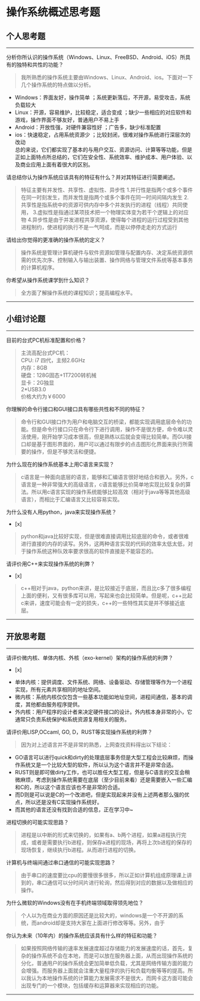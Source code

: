 # 操作系统概述思考题

## 个人思考题

---

分析你所认识的操作系统（Windows、Linux、FreeBSD、Android、iOS）所具有的独特和共性的功能？

>  我所熟悉的操作系统主要由Windows、Linux、Android、ios。下面对一下几个操作系统的特点做以分析。
* Windows：界面友好，操作简单 ；系统更新落后，不开源，易受攻击，系统负载较大
* Linux：开源，容易维护，比较稳定，适合变成 ；缺少一些相应的对应软件和游戏，操作界面不够友好，普通用户不易上手
* Android：开放性强，对硬件兼容性好 ；广告多，缺少标准配置
* ios：快速稳定，占用系统资源少 ；比较封闭，很难对操作系统进行深层次的改动 <br />
总的来说，它们都实现了基本的与用户交互、资源访问、计算等等功能，但是正如上面特点所总结的，它们在安全性、系统效率、维护成本、用户体验、以及商业应用上面有着很大的区别。

请总结你认为操作系统应该具有的特征有什么？并对其特征进行简要阐述。

>   特征主要有并发性、共享性、虚拟性、异步性
1.并行性是指两个或多个事件在同一时刻发生，而并发性是指两个或多个事件在同一时间间隔内发生
2.共享性是指系统中的资源可供内存中多个并发执行的进程（线程）共同使用，
3.虚拟性是指通过某项技术把一个物理实体变为若干个逻辑上的对应物
4.异步性是由于并发进程共享资源，使得每个进程的运行过程受到其他进程制约，使进程的执行不是一气呵成，而是以停停走走的方式运行
  

请给出你觉得的更准确的操作系统的定义？

>   操作系统是管理计算机硬件与软件资源如管理与配置内存、决定系统资源供需的优先次序、控制输入与输出装置、操作网络与管理文件系统等基本事务的计算机程序。

你希望从操作系统课学到什么知识？

>   全方面了解操作系统的课程知识；提高编程水平。

---

## 小组讨论题

---

目前的台式PC机标准配置和价格？

> 主流高配台式PC机：<br />
  CPU: i7 四代，主频2.6GHz <br />
  内存：8GB <br />
  硬盘：128G固态+1T7200转机械 <br />
  显卡：2G独显 <br />
  2*USB3.0 <br />
  价格大约为￥6000
  
你理解的命令行接口和GUI接口具有哪些共性和不同的特征？

> 命令行和GUI接口作为用户和电脑交互的桥梁，都能实现调用底层命令的功能。但是命令行接口只在命令行下进行调用，操作不是很方便，命令难以灵活使用，刚开始学习成本很高，但是熟练以后就会变得比较简单。而GUI接口却是基于图形界面的，用户可以通过有限步的点击图形化界面来执行所需要的操作，但是不够灵活和便捷。

为什么现在的操作系统基本上用C语言来实现？

>  c语言是一种面向底层的语言，能够和汇编语言很好地结合和嵌入。另外，c语言是一种非常强大的高级语言，c语言能够比价简单地实现比较复杂的算法。所以用c语言实现的操作系统能够比较高效（相对于java等等其他高级语言），而相比于汇编语言又比较容易实现。

为什么没有人用python，java来实现操作系统？
- [x]  

>  python和java比较好实现，但是很难直接调用比较底层的命令，或者很难进行直接的内存的读写。另外，这两种语言实现的代码的效率太低太低，对于操作系统这种队效率要求很高的软件直接是不能容忍的。

请评价用C++来实现操作系统的利弊？
- [x]  

>  c++相对于java，python来讲，是比较接近于底层，而且比c多了很多编程上面的便利，又有很多库可以用，写起来也会比较简单。但是呢，c++比起c来讲，速度可能会有一定的损失，c++的一些特性其实是并不够接近底层。

---

## 开放思考题

---

请评价微内核、单体内核、外核（exo-kernel）架构的操作系统的利弊？
- [x]  

>  
* 单体内核：提供调度、文件系统、网络、设备驱动、存储管理等作为一个进程实现，所有元素共享相同的地址空间。
* 微内核：系统内核仅仅包含一些基本功能如地址空间，进程间通信，基本的调度，其他都由服务程序提供。
* 外内核：用户程序的设计者来决定硬件接口的设计。外内核本身非常的小，它通常只负责系统保护和系统资源复用相关的服务。


请评价用LISP,OCcaml, GO, D，RUST等实现操作系统的利弊？

>  因为对上述语言并不是非常的熟悉，上网查找资料得出以下结论：
* GO语言可以进行quick和dirty的处理底层事务但是大型工程会比较麻烦，而操作系统又是一个比较大型的软件，所以认为这个语言并不是非常合适。
* RUST则是即可做dirty工作，也可以胜任大型工程，但是与C语言的交互会稍微麻烦，考虑到操作系统需要在底层（至少目前来看）还是需要嵌入一些汇编和C的，所以这个语言应该也不是非常的合适。
* 而D则是可以说是C的一个改进吧，但是实现起来并没有上述两者那么强的优点，所以还是没有C实现操作系统好。
* 而其他的语言还没有找到合适的信息，正在学习中~

进程切换的可能实现思路？

>  进程是以中断的形式来切换的，如果有a、b两个进程，如果a进程执行完成，或者是需要执行b进程，则保存a进程的现场，再将上次b进程的保存的现场恢复，继续执行b进程。从而进行进程的切换。

计算机与终端间通过串口通信的可能实现思路？

>  由于串口的速度要比cpu的要慢很多很多，所以正如计算机组成原理课上讲到的，串口通信可以分时间片进行轮询，然后得到对应的数据以及做相应的操作。

为什么微软的Windows没有在手机终端领域取得领先地位？

>  个人以为在商业方面的原因还是比较大的，windows是一个不开源的系统，而android却是支持大家在上面进行修改等等。另外，由于

你认为未来（10年内）的操作系统应该具有什么样的特征和功能？

>  如果按照网络传输的速率发展速度超过存储能力的发展速度的话，首先，复杂的操作系统不会在本地，而是可以放在服务器上面，从而出现操作系统的分化，普通用户的操作系统会更加简单低负载，尤其是网络传输方面的能力会增强。而服务器上面就会注重大量程序的执行和负载均衡等等的提高。所以我认为本地操作系统的计算能力发展需求不是很大，而网卡这方面可能会出现专门的一个模块，包括缓存和运算器来实现相应的功能。

---
